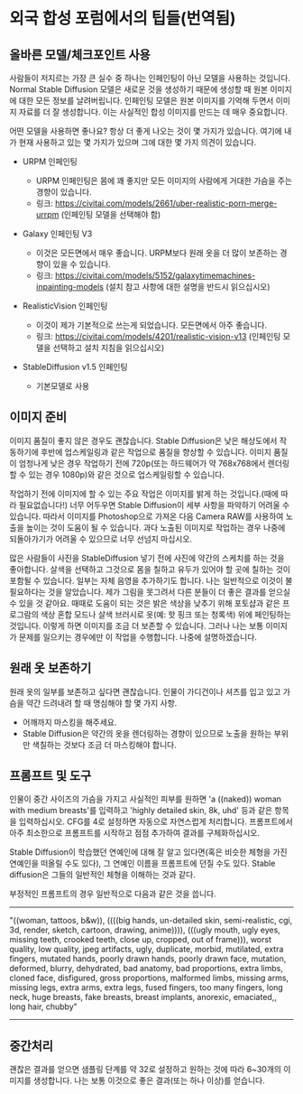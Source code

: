 # 외국 합성 포럼에서의 팁들(번역됨)

## 올바른 모델/체크포인트 사용

사람들이 저지르는 가장 큰 실수 중 하나는 인페인팅이 아닌 모델을 사용하는 것입니다. 
Normal Stable Diffusion 모델은 새로운 것을 생성하기 때문에 생성할 때 원본 이미지에 대한 모든 정보를 날려버립니다. 
인페인팅 모델은 원본 이미지를 기억해 두면서 이미지 자료를 더 잘 생성합니다. 
이는 사실적인 합성 이미지를 만드는 데 매우 중요합니다.

어떤 모델을 사용하면 좋나요? 항상 더 좋게 나오는 것이 몇 가지가 있습니다.
여기에 내가 현재 사용하고 있는 몇 가지가 있으며 그에 대한 몇 가지 의견이 있습니다.

* URPM 인페인팅
   * URPM 인페인팅은 몸에 꽤 좋지만 모든 이미지의 사람에게 거대한 가슴을 주는 경향이 있습니다.
   * 링크: https://civitai.com/models/2661/uber-realistic-porn-merge-urrpm (인페인팅 모델을 선택해야 함)

* Galaxy 인페인팅 V3
   * 이것은 모든면에서 매우 좋습니다. URPM보다 원래 옷을 더 많이 보존하는 경향이 있을 수 있습니다.
   * 링크: https://civitai.com/models/5152/galaxytimemachines-inpainting-models (설치 참고 사항에 대한 설명을 반드시 읽으십시오)

* RealisticVision 인페인팅
   * 이것이 제가 기본적으로 쓰는게 되었습니다. 모든면에서 아주 좋습니다.
   * 링크: https://civitai.com/models/4201/realistic-vision-v13 (인페인팅 모델을 선택하고 설치 지침을 읽으십시오)

* StableDiffusion v1.5 인페인팅
   * 기본모델로 사용


## 이미지 준비
이미지 품질이 좋지 않은 경우도 괜찮습니다.
Stable Diffusion은 낮은 해상도에서 작동하기에 후반에 업스케일링과 같은 작업으로 품질을 향상할 수 있습니다. 
이미지 품질이 엄청나게 낮은 경우 작업하기 전에 720p(또는 하드웨어가 약 768x768에서 렌더링할 수 있는 경우 1080p)와 같은 것으로 업스케일링할 수 있습니다.

작업하기 전에 이미지에 할 수 있는 주요 작업은 이미지를 밝게 하는 것입니다.(때에 따라 필요없습니다!)
너무 어두우면 Stable Diffusion이 세부 사항을 파악하기 어려울 수 있습니다. 
따라서 이미지를 Photoshop으로 가져온 다음 Camera RAW를 사용하여 노출을 높이는 것이 도움이 될 수 있습니다. 
과다 노출된 이미지로 작업하는 경우 나중에 되돌아가기가 어려울 수 있으므로 너무 선넘지 마십시오.

많은 사람들이 사진을 StableDiffusion 넣기 전에 사진에 약간의 스케치를 하는 것을 좋아합니다.
살색을 선택하고 그것으로 몸을 칠하고 유두가 있어야 할 곳에 칠하는 것이 포함될 수 있습니다. 
일부는 자체 음영을 추가하기도 합니다. 나는 일반적으로 이것이 불필요하다는 것을 알았습니다. 
제가 그림을 못그려서 다른 분들이 더 좋은 결과를 얻으실 수 있을 것 같아요. 
때때로 도움이 되는 것은 밝은 색상을 낮추기 위해 포토샵과 같은 프로그람의 색상 혼합 모드나 살색 브러시로 옷(예: 핫 핑크 또는 청록색) 위에 페인팅하는 것입니다. 
이렇게 하면 이미지를 조금 더 보존할 수 있습니다. 그러나 나는 보통 이미지가 문제를 일으키는 경우에만 이 작업을 수행합니다. 나중에 설명하겠습니다.


## 원래 옷 보존하기
원래 옷의 일부를 보존하고 싶다면 괜찮습니다. 인물이 가디건이나 셔츠를 입고 있고 가슴을 약간 드려내려 할 때 
명심해야 할 몇 가지 사항.
* 어깨까지 마스킹을 해주세요.
* Stable Diffusion은 약간의 옷을 렌더링하는 경향이 있으므로 노출을 원하는 부위만 색칠하는 것보다 조금 더 마스킹해야 합니다.


## 프롬프트 및 도구
인물이 중간 사이즈의 가슴을 가지고 사실적인 피부를 원하면 'a ((naked)) woman with medium breasts'를 입력하고 'highly detailed skin, 8k, uhd' 등과 같은 항목을 입력하십시오. 
CFG를 4로 설정하면 자동으로 자연스럽게 처리합니다. 프롬프트에서 아주 최소한으로 프롬프트를 시작하고 점점 추가하여 결과를 구체화하십시오.


Stable Diffusion이 학습했던 연예인에 대해 잘 알고 있다면(혹은 비슷한 체형을 가진 연예인을 떠올릴 수도 있다), 
그 연예인 이름을 프롬프트에 던질 수도 있다. 
Stable diffusion은 그들의 일반적인 체형을 이해하는 것과 같다.

부정적인 프롬프트의 경우 일반적으로 다음과 같은 것을 씁니다.

---

"((woman, tattoos, b&w)), ((((big hands, un-detailed skin, semi-realistic, cgi, 3d, render, sketch, cartoon, drawing, anime)))), (((ugly mouth, ugly eyes, missing teeth, crooked teeth, close up, cropped, out of frame))), worst quality, low quality, jpeg artifacts, ugly, duplicate, morbid, mutilated, extra fingers, mutated hands, poorly drawn hands, poorly drawn face, mutation, deformed, blurry, dehydrated, bad anatomy, bad proportions, extra limbs, cloned face, disfigured, gross proportions, malformed limbs, missing arms, missing legs, extra arms, extra legs, fused fingers, too many fingers, long neck, huge breasts, fake breasts, breast implants, anorexic, emaciated,, long hair, chubby"

---

## 중간처리
괜찮은 결과를 얻으면 샘플링 단계를 약 32로 설정하고 원하는 것에 따라 6~30개의 이미지를 생성합니다. 
나는 보통 이것으로 좋은 결과(또는 하나 이상)를 얻습니다.



